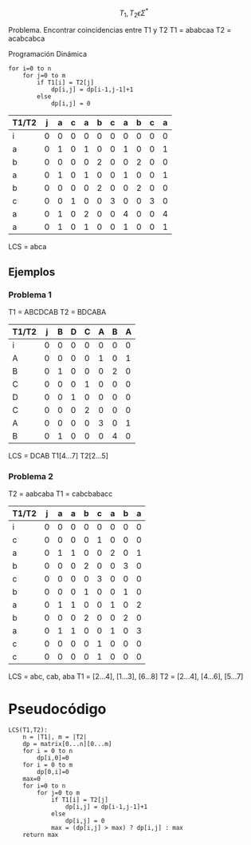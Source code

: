 $$T_1, T_2 \epsilon \Sigma^* $$

Problema. Encontrar coincidencias entre T1 y T2
T1 = ababcaa
T2 = acabcabca

Programación Dinámica
```
for i=0 to n
	for j=0 to m	
		if T1[i] = T2[j]
			dp[i,j] = dp[i-1,j-1]+1
		else
			dp[i,j] = 0
```


| T1/T2 | j   | a   | c   | a   | b   | c   | a   | b   | c   | a   |
| ----- | --- | --- | --- | --- | --- | --- | --- | --- | --- | --- |
| i     | 0   | 0   | 0   | 0   | 0   | 0   | 0   | 0   | 0   | 0   |
| a     | 0   | 1   | 0   | 1   | 0   | 0   | 1   | 0   | 0   | 1   |
| b     | 0   | 0   | 0   | 0   | 2   | 0   | 0   | 2   | 0   | 0   |
| a     | 0   | 1   | 0   | 1   | 0   | 0   | 1   | 0   | 0   | 1   |
| b     | 0   | 0   | 0   | 0   | 2   | 0   | 0   | 2   | 0   | 0   |
| c     | 0   | 0   | 1   | 0   | 0   | 3   | 0   | 0   | 3   | 0   |
| a     | 0   | 1   | 0   | 2   | 0   | 0   | 4   | 0   | 0   | 4   |
| a     | 0   | 1   | 0   | 1   | 0   | 0   | 1   | 0   | 0   | 1   |

LCS = abca

## Ejemplos
### Problema 1
T1 = ABCDCAB
T2 = BDCABA

| T1/T2 | j   | B   | D   | C   | A   | B   | A   |
| ----- | --- | --- | --- | --- | --- | --- | --- |
| i     | 0   | 0   | 0   | 0   | 0   | 0   | 0   |
| A     | 0   | 0   | 0   | 0   | 1   | 0   | 1   |
| B     | 0   | 1   | 0   | 0   | 0   | 2   | 0   |
| C     | 0   | 0   | 0   | 1   | 0   | 0   | 0   |
| D     | 0   | 0   | 1   | 0   | 0   | 0   | 0   |
| C     | 0   | 0   | 0   | 2   | 0   | 0   | 0   |
| A     | 0   | 0   | 0   | 0   | 3   | 0   | 1   |
| B     | 0   | 1   | 0   | 0   | 0   | 4   | 0   |
LCS = DCAB
T1[4...7]
T2[2...5]

### Problema 2

T2 = aabcaba
T1 = cabcbabacc

| T1/T2 | j   | a   | a   | b   | c   | a   | b   | a   |
| ----- | --- | --- | --- | --- | --- | --- | --- | --- |
| i     | 0   | 0   | 0   | 0   | 0   | 0   | 0   | 0   |
| c     | 0   | 0   | 0   | 0   | 1   | 0   | 0   | 0   |
| a     | 0   | 1   | 1   | 0   | 0   | 2   | 0   | 1   |
| b     | 0   | 0   | 0   | 2   | 0   | 0   | 3   | 0   |
| c     | 0   | 0   | 0   | 0   | 3   | 0   | 0   | 0   |
| b     | 0   | 0   | 0   | 1   | 0   | 0   | 1   | 0   |
| a     | 0   | 1   | 1   | 0   | 0   | 1   | 0   | 2   |
| b     | 0   | 0   | 0   | 2   | 0   | 0   | 2   | 0   |
| a     | 0   | 1   | 1   | 0   | 0   | 1   | 0   | 3   |
| c     | 0   | 0   | 0   | 0   | 1   | 0   | 0   | 0   |
| c     | 0   | 0   | 0   | 0   | 1   | 0   | 0   | 0   |
LCS = abc, cab, aba
T1 = [2...4], [1...3], [6...8]
T2 = [2...4], [4...6], [5...7]


# Pseudocódigo
```
LCS(T1,T2):
	n = |T1|, m = |T2|
	dp = matrix[0...n][0...m]
	for i = 0 to n
		dp[i,0]=0
	for i = 0 to m
		dp[0,i]=0
	max=0
	for i=0 to n
		for j=0 to m	
			if T1[i] = T2[j]
				dp[i,j] = dp[i-1,j-1]+1
			else
				dp[i,j] = 0
			max = (dp[i,j] > max) ? dp[i,j] : max
	return max
```